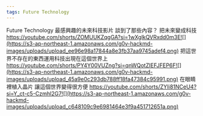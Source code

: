 ```yaml
---
tags: Future Technology
---
```


Future Technology
最感興趣的未來科技影片
談到了那些內容？
把未來變成科技
https://youtube.com/shorts/ZOMUUKZqgGA?si=1wXglkQVRxdd0m3E![](https://s3-ap-northeast-1.amazonaws.com/g0v-hackmd-images/uploads/upload_ee96e98a17844a8e3fb37aa9745adef4.png)
把這世界不存在的東西運用科技出現在這個世界上
https://youtube.com/shorts/PY4Y00VUZng?si=qnWQotZIEFJFEP6F![](https://s3-ap-northeast-1.amazonaws.com/g0v-hackmd-images/uploads/upload_45a9e0c293db788ff18fa47384c95991.png)
在眼睛裡植入晶片 讓這個世界變得很方便
https://youtube.com/shorts/ZYIi81NCeU4?si=Y_ct-c5-Czmhl2G7![](https://s3-ap-northeast-1.amazonaws.com/g0v-hackmd-images/uploads/upload_c648109c9e6981464e3f9a451712651a.png)








